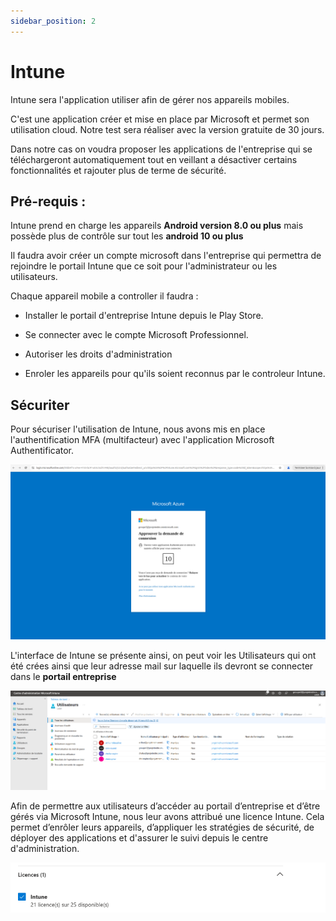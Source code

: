 ```yaml
---
sidebar_position: 2
---
```


# Intune

Intune sera l'application utiliser afin de gérer nos appareils mobiles.

C'est une application créer et mise en place par Microsoft et permet son utilisation cloud.
Notre test sera réaliser avec la version gratuite de 30 jours. 

Dans notre cas on voudra proposer les applications de l'entreprise qui se téléchargeront automatiquement tout en veillant a désactiver certains fonctionnalités et rajouter plus de terme de sécurité.

## Pré-requis : 

Intune prend en charge les appareils **Android version 8.0 ou plus** mais possède plus de contrôle sur tout les **android 10 ou plus**

Il faudra avoir créer un compte microsoft dans l'entreprise qui permettra de rejoindre le portail Intune que ce soit pour l'administrateur ou les utilisateurs.

Chaque appareil mobile a controller il faudra : 

- Installer le portail d'entreprise Intune depuis le Play Store.

- Se connecter avec le compte Microsoft Professionnel.

- Autoriser les droits d'administration

- Enroler les appareils pour qu'ils soient reconnus par le controleur Intune.


## Sécuriter

Pour sécuriser l'utilisation de Intune, nous avons mis en place l'authentification MFA (multifacteur) avec l'application Microsoft Authentificator.

![](/img/MFA.png)

L'interface de Intune se présente ainsi, on peut voir les Utilisateurs qui ont été crées ainsi que leur adresse mail sur laquelle ils devront se connecter dans le **portail entreprise**

![](/img/microsoft.png)

Afin de permettre aux utilisateurs d’accéder au portail d’entreprise et d’être gérés via Microsoft Intune, nous leur
avons attribué une licence Intune. Cela permet d’enrôler leurs appareils, d’appliquer les stratégies de sécurité, de
déployer des applications et d'assurer le suivi depuis le centre d'administration.

![](/img/licence.png)
